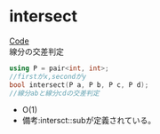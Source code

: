 # intersect
[Code](../../src/algo/intersect.h)  
線分の交差判定
```cpp
using P = pair<int, int>;
//firstがx,secondがy
bool intersect(P a, P b, P c, P d);
//線分abと線分cdの交差判定
```
* O(1)
* 備考:intersct::subが定義されている。
